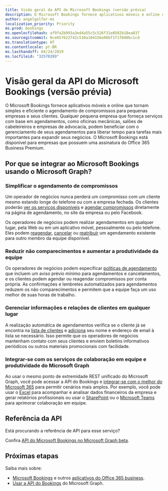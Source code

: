 ```yaml
---
title: Visão geral da API do Microsoft Bookings (versão prévia)
description: O Microsoft Bookings fornece aplicativos móveis e online que tornam simples e eficiente o agendamento de compromissos para pequenas empresas e seus clientes. Qualquer pequena empresa que forneça serviços com base em agendamentos, como oficinas mecânicas, salões de cabeleireiros e empresas de advocacia, podem beneficiar com o gerenciamento de seus agendamentos para liberar tempo para tarefas mais importantes para expandir seus negócios. O Microsoft Bookings está disponível para empresas que possuem uma assinatura do Office 365 Business Premium.
author: angelgolfer-ms
localization_priority: Priority
ms.prod: bookings
ms.openlocfilehash: af9fa2b993a3ed4a55c5c526f31e0582b18ea837
ms.sourcegitcommit: 0ce657622f42c510a104156a96bf1f1f040bc1cd
ms.translationtype: HT
ms.contentlocale: pt-BR
ms.lasthandoff: 04/24/2019
ms.locfileid: "32570289"
---
```

# <a name="microsoft-bookings-api-overview-preview"></a>Visão geral da API do Microsoft Bookings (versão prévia)

O Microsoft Bookings fornece aplicativos móveis e online que tornam simples e eficiente o agendamento de compromissos para pequenas empresas e seus clientes. Qualquer pequena empresa que forneça serviços com base em agendamentos, como oficinas mecânicas, salões de cabeleireiros e empresas de advocacia, podem beneficiar com o gerenciamento de seus agendamentos para liberar tempo para tarefas mais importantes para expandir seus negócios. O Microsoft Bookings está disponível para empresas que possuem uma assinatura do Office 365 Business Premium.

## <a name="why-integrate-with-microsoft-bookings-using-microsoft-graph"></a>Por que se integrar ao Microsoft Bookings usando o Microsoft Graph?

### <a name="streamline-appointment-booking"></a>Simplificar o agendamento de compromissos
Um operador de negócios nunca perderá um compromisso com um cliente mesmo estando longe do telefone ou com a empresa fechada. Os clientes poderão [ver os serviços disponíveis](/graph/api/bookingbusiness-list-services?view=graph-rest-beta) e [agendar compromissos](/graph/api/bookingbusiness-post-appointments?view=graph-rest-beta) diretamente na página de agendamento, no site da empresa ou pelo Facebook. 

Os operadores de negócios podem realizar agendamentos em qualquer lugar, pela Web ou em um aplicativo móvel, pessoalmente ou pelo telefone. Eles podem [reagendar](/graph/api/bookingappointment-update?view=graph-rest-beta), [cancelar](/graph/api/bookingappointment-cancel?view=graph-rest-beta) ou [reatribuir](/graph/api/bookingappointment-update?view=graph-rest-beta) um agendamento existente para outro membro da equipe disponível. 

### <a name="reduce-no-shows-and-increase-productivity-of-the-staff"></a>Reduzir não comparecimentos e aumentar a produtividade da equipe
Os operadores de negócios podem especificar [políticas de agendamento](/graph/api/resources/bookingschedulingpolicy?view=graph-rest-beta) que incluem um aviso prévio mínimo para agendamentos e cancelamentos, e os clientes podem agendar ou reagendar compromissos por conta própria. As confirmações e lembretes automatizados para agendamentos reduzem os não comparecimentos e permitem que a equipe faça um uso melhor de suas horas de trabalho. 

### <a name="manage-customer-information-and-relationships-from-anywhere"></a>Gerenciar informações e relações de clientes em qualquer lugar
A realização automática de agendamentos verifica se o cliente já se encontra na [lista de clientes](/graph/api/bookingbusiness-list-customers?view=graph-rest-beta) e [adiciona](/graph/api/bookingbusiness-post-customers?view=graph-rest-beta) seu nome e endereço de email à lista se necessário. Isso permite que os operadores de negócios mantenham contato com seus clientes e enviem boletins informativos periódicos ou outros materiais promocionais com facilidade.

### <a name="integrate-with-productivity-and-team-collaboration-services-in-microsoft-graph"></a>Integrar-se com os serviços de colaboração em equipe e produtividade do Microsoft Graph
Ao usar o mesmo ponto de extremidade REST unificado do Microsoft Graph, você pode acessar a API do Bookings e [integrar-se com o melhor do Microsoft 365](overview-major-services.md) para permitir cenários mais amplos. Por exemplo, você pode usar o [Excel](excel-concept-overview.md#generate-reports-and-analyze-results) para acompanhar e analisar dados financeiros da empresa e gerar relatórios profissionais ou usar o [SharePoint](sharepoint-concept-overview.md) ou o [Microsoft Teams](teams-concept-overview.md) para aprimorar colaboração em equipe.

## <a name="api-reference"></a>Referência da API
Está procurando a referência de API para esse serviço?

Confira [API do Microsoft Bookings no Microsoft Graph beta](/graph/api/resources/booking-api-overview?view=graph-rest-beta).


## <a name="next-steps"></a>Próximas etapas

Saiba mais sobre:

- [Microsoft Bookings](https://support.office.com/pt-BR/article/Publish-your-business-calendar-online-with-Microsoft-Bookings-47403d64-a067-4754-9ae9-00157244c27d) e outros [aplicativos do Office 365 business](https://support.office.com/en-us/article/manage-your-business-apps-in-the-business-center-47eca808-cf96-42ba-83e8-55daf18e49dc?ui=en-US&rs=en-US&ad=US).
- [Usar a API do Bookings](/graph/api/resources/booking-api-overview?view=graph-rest-beta) do Microsoft Graph.

